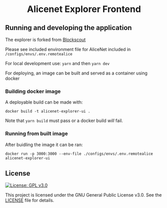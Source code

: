 <h1 align="center">Alicenet Explorer Frontend</h1>

## Running and developing the application

The explorer is forked from [Blockscout](https://github.com/blockscout/frontend/pkgs/container/frontend)

Please see included environment file for AliceNet included in `/configs/envs/.env.remotealice`

For local development use: `yarn` and then `yarn dev`

For deploying, an image can be built and served as a container using docker

### Building docker image

A deployable build can be made with:

`docker build -t alicenet-explorer-ui .`

Note that `yarn build` must pass or a docker build *will* fail.

### Running from built image

After buidling the image it can be ran:

```docker run -p 3000:3000 --env-file ./configs/envs/.env.remotealice alicenet-explorer-ui```

## License

[![License: GPL v3.0](https://img.shields.io/badge/License-GPL%20v3-blue.svg)](https://www.gnu.org/licenses/gpl-3.0)

This project is licensed under the GNU General Public License v3.0. See the [LICENSE](LICENSE) file for details.
